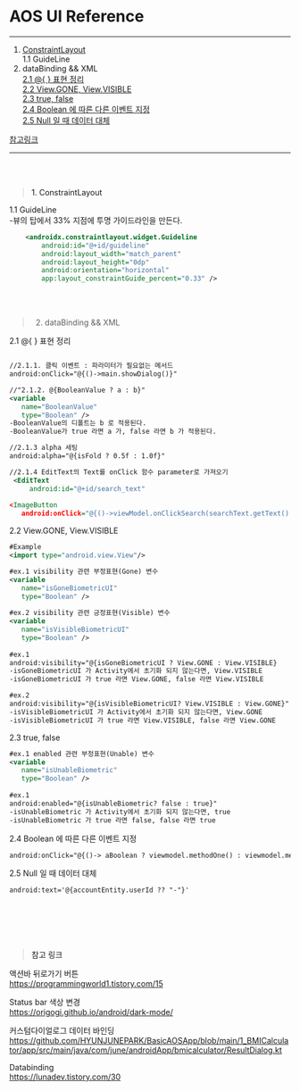 # AOS UI Reference
---

1. <a href = "#1">ConstraintLayout</a></br>
   1.1 GuideLine
2. dataBinding && XML</br>
   <a href = "#2_1">2.1 @{ } 표현 정리</a></br>
   <a href = "#2_2">2.2 View.GONE, View.VISIBLE</a></br>
   <a href = "#2_3">2.3 true, false</a></br>
   <a href = "#2_4">2.4 Boolean 에 따른 다른 이벤트 지정</a></br>
   <a href = "#2_5">2.5 Null 일 때 데이터 대체</a></br>
   
<a href = "#ref">참고링크</a></br>  

---
<br></br>
><a id = "1">1. ConstraintLayout</a>

1.1 GuideLine</br>
-뷰의 탑에서 33% 지점에 투명 가이드라인을 만든다.
```xml
    <androidx.constraintlayout.widget.Guideline
        android:id="@+id/guideline"
        android:layout_width="match_parent"
        android:layout_height="0dp"
        android:orientation="horizontal"
        app:layout_constraintGuide_percent="0.33" />
```

<br></br>
>2. dataBinding && XML</br>

<a id = "2_1">2.1 @{ } 표현 정리</a>
```xml

//2.1.1. 클릭 이벤트 : 파라미터가 필요없는 메서드
android:onClick="@{()->main.showDialog()}"

//"2.1.2. @{BooleanValue ? a : b}"
<variable
   name="BooleanValue"
   type="Boolean" />
-BooleanValue의 디폴트는 b 로 적용된다.
-BooleanValue가 true 라면 a 가, false 라면 b 가 적용된다.

//2.1.3 alpha 세팅
android:alpha="@{isFold ? 0.5f : 1.0f}"

//2.1.4 EditText의 Text를 onClick 함수 parameter로 가져오기
 <EditText
     android:id="@+id/search_text"
           
<ImageButton
   android:onClick="@{()->viewModel.onClickSearch(searchText.getText().toString())}"
```

<a id = "2_2">2.2 View.GONE, View.VISIBLE</a>
```xml
#Example
<import type="android.view.View"/>

#ex.1 visibility 관련 부정표현(Gone) 변수
<variable
   name="isGoneBiometricUI" 
   type="Boolean" />
   
#ex.2 visibility 관련 긍정표현(Visible) 변수  
<variable 
   name="isVisibleBiometricUI"
   type="Boolean" />   
   
#ex.1   
android:visibility="@{isGoneBiometricUI ? View.GONE : View.VISIBLE}
-isGoneBiometricUI 가 Activity에서 초기화 되지 않는다면, View.VISIBLE
-isGoneBiometricUI 가 true 라면 View.GONE, false 라면 View.VISIBLE

#ex.2
android:visibility="@{isVisibleBiometricUI? View.VISIBLE : View.GONE}"
-isVisibleBiometricUI 가 Activity에서 초기화 되지 않는다면, View.GONE
-isVisibleBiometricUI 가 true 라면 View.VISIBLE, false 라면 View.GONE
```

<a id = "2_3">2.3 true, false</a></br>
```xml
#ex.1 enabled 관련 부정표현(Unable) 변수
<variable
   name="isUnableBiometric"
   type="Boolean" /> 
   
#ex.1
android:enabled="@{isUnableBiometric? false : true}"
-isUnableBiometric 가 Activity에서 초기화 되지 않는다면, true
-isUnableBiometric 가 true 라면 false, false 라면 true
```

<a id = "2_4">2.4 Boolean 에 따른 다른 이벤트 지정</a></br>
```xml
android:onClick="@{()-> aBoolean ? viewmodel.methodOne() : viewmodel.methodTwo()}"
```

<a id = "2_5">2.5 Null 일 때 데이터 대체</a></br>
```xml
android:text='@{accountEntity.userId ?? "-"}'
```



<br></br>
---
><a id = "ref">참고 링크</a>

액션바 뒤로가기 버튼</br>
https://programmingworld1.tistory.com/15</br>

Status bar 색상 변경</br>
https://origogi.github.io/android/dark-mode/

커스텀다이얼로그 데이터 바인딩</br>
https://github.com/HYUNJUNEPARK/BasicAOSApp/blob/main/1_BMICalculator/app/src/main/java/com/june/androidApp/bmicalculator/ResultDialog.kt

Databinding</br>
https://lunadev.tistory.com/30

